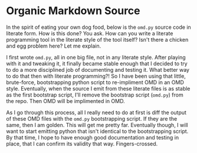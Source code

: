 # Organic Markdown Source

In the spirit of eating your own dog food, below is the `omd.py`
source code in literate form. How is this done? You ask. How can you
write a literate programming tool in the literate style of the tool
itself? Isn't there a chicken and egg problem here? Let me explain.

I first wrote `omd.py`, all in one big file, not in any literate
style. After playing with it and tweaking it, it finally became stable
enough that I decided to try to do a more disciplined job of
documenting and testing it. What better way to do that then with
literate programming?! So I have been using that little, brute-force,
bootstrapping python script to re-impliment OMD in an OMD
style. Eventually, when the source I emit from these literate files is
as stable as the first bootstrap script, I'll remove the bootstrap
script (`omd.py`) from the repo. Then OMD will be implimented in OMD.

As I go through this process, all I really need to do at first is diff
the output of these OMD files with the `omd.py` bootstrapping
script. If they are the same, then I am golden. This will get me
pretty far. Eventually though, I will want to start emitting python
that isn't identical to the bootstrapping script. By that time, I hope to
have enough good documentation and testing in place, that I can
confirm its validity that way. Fingers-crossed.
